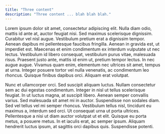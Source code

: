 ```yaml
---
title: "Three content"
description: "Three content ... blah blah blah."
---
```

Lorem ipsum dolor sit amet, consectetur adipiscing elit. Nulla diam odio, mattis id ante at, auctor feugiat nisi. Sed maximus scelerisque dignissim. Curabitur vel nisl augue. Vestibulum pretium erat a dignissim tempor. Aenean dapibus mi pellentesque faucibus fringilla. Aenean in gravida est, ut imperdiet est. Maecenas et enim condimentum ex interdum vulputate ut nec lectus. Vestibulum id libero consequat, vestibulum purus vitae, malesuada risus. Praesent justo ante, mattis id enim ut, pretium tempor lectus. In nec augue augue. Vivamus quam enim, elementum nec ultrices sit amet, tempus at urna. Integer posuere tortor vel nulla venenatis, ac condimentum leo rhoncus. Quisque finibus dapibus orci. Aliquam erat volutpat.

Nunc et ullamcorper orci. Sed suscipit aliquam luctus. Nullam consectetur sem ac dui egestas condimentum. Integer in nisl ut tellus scelerisque feugiat. In ut luctus magna, at suscipit libero. Aenean semper convallis varius. Sed malesuada sit amet mi in auctor. Suspendisse non sodales diam. Sed vel tellus vel mi semper rhoncus. Vestibulum tellus nisl, tincidunt eu maximus a, interdum sed orci. Ut consequat urna ut porta ultrices. Pellentesque a nisi ut diam auctor volutpat ut et elit. Quisque eu porta metus, a posuere metus. In et iaculis erat, ac semper ipsum. Aliquam hendrerit luctus ipsum, at sagittis orci dapibus quis. Suspendisse potenti.

